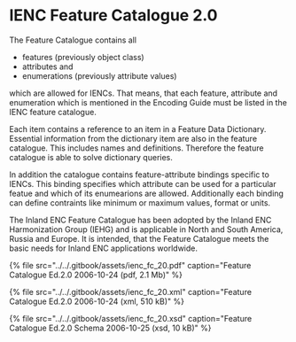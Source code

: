 # IENC Feature Catalogue 2.0

The Feature Catalogue contains all

* features \(previously object class\)
* attributes and
* enumerations \(previously attribute values\)

which are allowed for IENCs. That means, that each feature, attribute and enumeration which is mentioned in the Encoding Guide must be listed in the IENC feature catalogue.

Each item contains a reference to an item in a Feature Data Dictionary. Essential information from the dictionary item are also in the feature catalogue. This includes names and definitions. Therefore the feature catalogue is able to solve dictionary queries.

In addition the catalogue contains feature-attribute bindings specific to IENCs. This binding specifies which attribute can be used for a particular featue and which of its enumearions are allowed. Additionally each binding can define contraints like minimum or maximum values, format or units.

The Inland ENC Feature Catalogue has been adopted by the Inland ENC Harmonization Group \(IEHG\) and is applicable in North and South America, Russia and Europe. It is intended, that the Feature Catalogue meets the basic needs for Inland ENC applications worldwide.

{% file src="../../.gitbook/assets/ienc\_fc\_20.pdf" caption="Feature Catalogue Ed.2.0 2006-10-24 \(pdf, 2.1 Mb\)" %}

{% file src="../../.gitbook/assets/ienc\_fc\_20.xml" caption="Feature Catalogue Ed.2.0 2006-10-24 \(xml, 510 kB\)" %}

{% file src="../../.gitbook/assets/ienc\_fc\_20.xsd" caption="Feature Catalogue Ed.2.0 Schema 2006-10-25 \(xsd, 10 kB\)" %}



